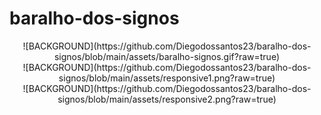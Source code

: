 # baralho-dos-signos
<div align="center">
  ![BACKGROUND](https://github.com/Diegodossantos23/baralho-dos-signos/blob/main/assets/baralho-signos.gif?raw=true) </br>
  ![BACKGROUND](https://github.com/Diegodossantos23/baralho-dos-signos/blob/main/assets/responsive1.png?raw=true)</br>
  ![BACKGROUND](https://github.com/Diegodossantos23/baralho-dos-signos/blob/main/assets/responsive2.png?raw=true)
</div>
